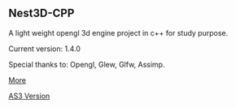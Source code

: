 Nest3D-CPP
-------------------------

A light weight opengl 3d engine project in c++ for study purpose.

Current version: 1.4.0

Special thanks to: Opengl, Glew, Glfw, Assimp.

[More](http://sindney.com/project/nest3d-cpp)

[AS3 Version](http://sindney.com/project/nest3d)